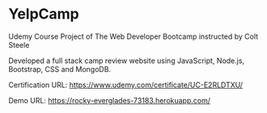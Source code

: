 # YelpCamp
Udemy Course Project of The Web Developer Bootcamp instructed by Colt Steele

Developed a full stack camp review website using JavaScript, Node.js, Bootstrap, CSS and MongoDB.

Certification URL: https://www.udemy.com/certificate/UC-E2RLDTXU/

Demo URL: https://rocky-everglades-73183.herokuapp.com/
